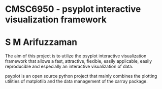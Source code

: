 # CMSC6950 - psyplot interactive visualization framework

# S M Arifuzzaman

The aim of this project is to utilize the psyplot interactive visualization framework that allows a fast, attractive, flexible, easily applicable, easily reproducible and especially an interactive visualization of data.

psyplot is an open source python project that mainly combines the plotting utilities of matplotlib and the data management of the xarray package.